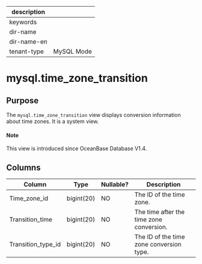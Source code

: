 | description ||
|---|---|
| keywords ||
| dir-name ||
| dir-name-en ||
| tenant-type | MySQL Mode |

# mysql.time_zone_transition

## Purpose

The `mysql.time_zone_transition` view displays conversion information about time zones. It is a system view.

<main id="notice" type='explain'>
  <h4>Note</h4>
  <p>This view is introduced since OceanBase Database V1.4. </p>
</main>

## Columns

| **Column** | **Type** | **Nullable?** | **Description** |
|--------------------|------------|----------------|-----------|
| Time_zone_id | bigint(20) | NO | The ID of the time zone. |
| Transition_time | bigint(20) | NO | The time after the time zone conversion. |
| Transition_type_id | bigint(20) | NO | The ID of the time zone conversion type. |
